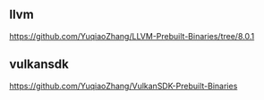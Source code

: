 ## llvm
https://github.com/YuqiaoZhang/LLVM-Prebuilt-Binaries/tree/8.0.1

## vulkansdk
https://github.com/YuqiaoZhang/VulkanSDK-Prebuilt-Binaries